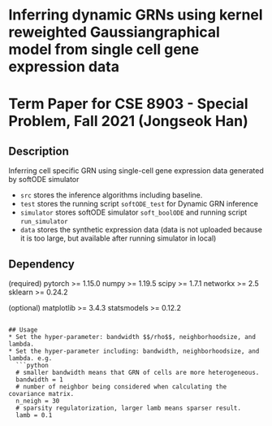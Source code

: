 # Inferring dynamic GRNs using kernel reweighted Gaussiangraphical model from single cell gene expression data
# Term Paper for CSE 8903 - Special Problem, Fall 2021 (Jongseok Han)

## Description
Inferring cell specific GRN using single-cell gene expression data generated by softODE simulator

* `src` stores the inference algorithms including baseline.
* `test` stores the running script `softODE_test` for Dynamic GRN inference
* `simulator` stores softODE simulator `soft_boolODE` and running script `run_simulator`
* `data` stores the synthetic expression data (data is not uploaded because it is too large, but available after running simulator in local)

## Dependency
(required)
pytorch >= 1.15.0 
numpy >= 1.19.5
scipy >= 1.7.1
networkx >= 2.5
sklearn >= 0.24.2

(optional)
matplotlib >= 3.4.3
statsmodels >= 0.12.2
```

## Usage
* Set the hyper-parameter: bandwidth $$/rho$$, neighborhoodsize, and lambda.
* Set the hyper-parameter including: bandwidth, neighborhoodsize, and lambda. e.g.
  ```python
  # smaller bandwidth means that GRN of cells are more heterogeneous.
  bandwidth = 1
  # number of neighbor being considered when calculating the covariance matrix.
  n_neigh = 30
  # sparsity regulatorization, larger lamb means sparser result.
  lamb = 0.1
  ```
